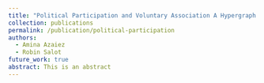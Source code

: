 ```yaml
---
title: "Political Participation and Voluntary Association A Hypergraph case Study"
collection: publications
permalink: /publication/political-participation
authors:
  - Amina Azaiez
  - Robin Salot
future_work: true
abstract: This is an abstract
---
```

